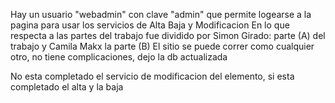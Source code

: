 Hay un usuario "webadmin" con clave "admin" que permite logearse a la pagina para usar los servicios de Alta Baja y Modificacion
En lo que respecta a las partes del trabajo fue dividido por Simon Girado: parte (A) del trabajo y Camila Makx la parte (B)
El sitio se puede correr como cualquier otro, no tiene complicaciones, dejo la db actualizada

No esta completado el servicio de modificacion del elemento, si esta completado el alta y la baja